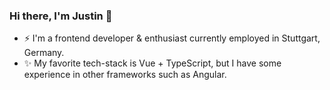 ### Hi there, I'm Justin 👋

- ⚡ I'm a frontend developer & enthusiast currently employed in Stuttgart, Germany.
- ✨ My favorite tech-stack is Vue + TypeScript, but I have some experience in other frameworks such as Angular.


<!--
**JH1ller/JH1ller** is a ✨ _special_ ✨ repository because its `README.md` (this file) appears on your GitHub profile.

Here are some ideas to get you started:

- 🔭 I’m currently working on ...
- 🌱 I’m currently learning ...
- 👯 I’m looking to collaborate on ...
- 🤔 I’m looking for help with ...
- 💬 Ask me about ...
- 📫 How to reach me: ...
- 😄 Pronouns: ...
- ⚡ Fun fact: ...
-->
